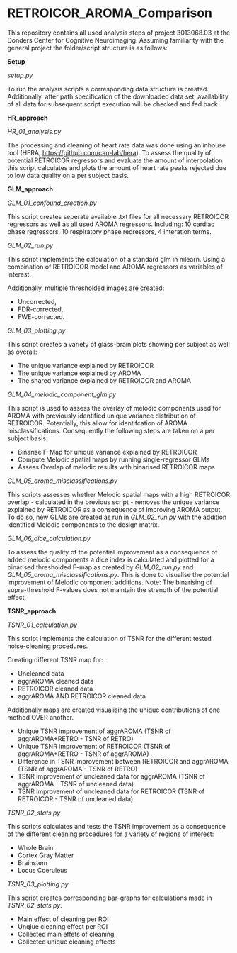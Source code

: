# RETROICOR_AROMA_Comparison

This repository contains all used analysis steps of project 3013068.03 at the Donders Center for Cognitive Neuroimaging.
Assuming familiarity with the general project the folder/script structure is as follows:

**Setup**

*setup.py*

To run the analysis scripts a corresponding data structure is created. Additionally, after path specification of the downloaded data set, 
availability of all data for subsequent script execution will be checked and fed back.

**HR_approach**

*HR_01_analysis.py*

The processing and cleaning of heart rate data was done using an inhouse tool (HERA, https://github.com/can-lab/hera).
To assess the quality of potential RETROICOR regressors and evaluate the amount of interpolation this script calculates and plots the amount of 
heart rate peaks rejected due to low data quality on a per subject basis.

**GLM_approach**

*GLM_01_confound_creation.py*

This script creates seperate available .txt files for all necessary RETROICOR regressors as well as all used AROMA regressors.
Including: 10 cardiac phase regressors, 10 respiratory phase regressors, 4 interation terms.
    
*GLM_02_run.py*

This script implements the calculation of a standard glm in nilearn. Using a combination of RETROICOR model and AROMA regressors
as variables of interest. 

Additionally, multiple thresholded images are created: 
* Uncorrected, 
* FDR-corrected, 
* FWE-corrected.

*GLM_03_plotting.py*

This script creates a variety of glass-brain plots showing per subject as well as overall:
* The unique variance explained by RETROICOR
* The unique variance explained by AROMA
* The shared variance explained by RETROICOR and AROMA

*GLM_04_melodic_component_glm.py*

This script is used to assess the overlay of melodic components used for AROMA with previously identified unique variance distribution of RETROICOR. Potentially, this allow for identifcation
of AROMA misclassifications. Consequently the following steps are taken on a per subject basis:
   * Binarise F-Map for unique variance explained by RETROICOR
   * Compute Melodic spatial maps by running single-regressor GLMs
   * Assess Overlap of melodic results with binarised RETROICOR maps
   
*GLM_05_aroma_misclassifications.py*

This scripts assesses whether Melodic spatial maps with a high RETROICOR overlap - calculated in the previous script -
removes the unique variance explained by RETROICOR as a consequence of improving AROMA output. To do so, new GLMs are created
as run in *GLM_02_run.py* with the addition identified Melodic components to the design matrix.

*GLM_06_dice_calculation.py*

To assess the quality of the potential improvement as a consequence of added melodic components a dice index is calculated and plotted
for a binarised thresholded F-map as created by *GLM_02_run.py* and *GLM_05_aroma_misclassifications.py*. This is done to visualise the potential improvement
of Melodic component additions. Note: The binarising of supra-threshold F-values does not maintain the strength of the potential effect.

**TSNR_approach**

*TSNR_01_calculation.py*

This script implements the calculation of TSNR for the different tested noise-cleaning procedures.

Creating different TSNR map for:
   * Uncleaned data
   * aggrAROMA cleaned data
   * RETROICOR cleaned data
   * aggrAROMA AND RETROICOR cleaned data

Additionally maps are created visualising the unique contributions of one method OVER another.
   * Unique TSNR improvement of aggrAROMA (TSNR of aggrAROMA+RETRO - TSNR of RETRO)
   * Unique TSNR improvement of RETROICOR (TSNR of aggrAROMA+RETRO - TSNR of aggrAROMA)
   * Difference in TSNR improvement between RETROICOR and aggrAROMA (TSNR of aggrAROMA - TSNR of RETRO)
   * TSNR improvement of uncleaned data for aggrAROMA (TSNR of aggrAROMA - TSNR of uncleaned data)
   * TSNR improvement of uncleaned data for RETROICOR (TSNR of RETROICOR - TSNR of uncleaned data)

*TSNR_02_stats.py*

This scripts calculates and tests the TSNR improvement as a consequence of the different cleaning procedures for a variety of regions of interest:
* Whole Brain
* Cortex Gray Matter
* Brainstem
* Locus Coeruleus

*TSNR_03_plotting.py*

This script creates corresponding bar-graphs for calculations made in *TSNR_02_stats.py*.
* Main effect of cleaning per ROI
* Unqiue cleaning effect per ROI
* Collected main effets of cleaning
* Collected unique cleaning effects

